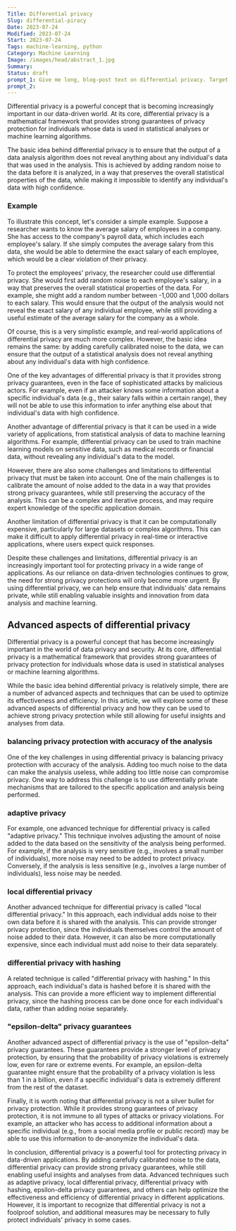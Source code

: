 ```yaml
---
Title: Differential privacy
Slug: differential-piracy
Date: 2023-07-24
Modified: 2023-07-24
Start: 2023-07-24
Tags: machine-learning, python
Category: Machine Learning
Image: /images/head/abstract_1.jpg
Summary: 
Status: draft
prompt_1: Give me long, blog-post text on differential privacy. Target the article for the experts but start with the explanation in simple terms supported by easy to grasp example/metaphor.
prompt_2:
---
```


Differential privacy is a powerful concept that is becoming increasingly important in our data-driven world. At its core, differential privacy is a mathematical framework that provides strong guarantees of privacy protection for individuals whose data is used in statistical analyses or machine learning algorithms.

The basic idea behind differential privacy is to ensure that the output of a data analysis algorithm does not reveal anything about any individual's data that was used in the analysis. This is achieved by adding random noise to the data before it is analyzed, in a way that preserves the overall statistical properties of the data, while making it impossible to identify any individual's data with high confidence.

### Example
To illustrate this concept, let's consider a simple example. Suppose a researcher wants to know the average salary of employees in a company. She has access to the company's payroll data, which includes each employee's salary. If she simply computes the average salary from this data, she would be able to determine the exact salary of each employee, which would be a clear violation of their privacy.

To protect the employees' privacy, the researcher could use differential privacy. She would first add random noise to each employee's salary, in a way that preserves the overall statistical properties of the data. For example, she might add a random number between -1,000 and 1,000 dollars to each salary. This would ensure that the output of the analysis would not reveal the exact salary of any individual employee, while still providing a useful estimate of the average salary for the company as a whole.

Of course, this is a very simplistic example, and real-world applications of differential privacy are much more complex. However, the basic idea remains the same: by adding carefully calibrated noise to the data, we can ensure that the output of a statistical analysis does not reveal anything about any individual's data with high confidence.

One of the key advantages of differential privacy is that it provides strong privacy guarantees, even in the face of sophisticated attacks by malicious actors. For example, even if an attacker knows some information about a specific individual's data (e.g., their salary falls within a certain range), they will not be able to use this information to infer anything else about that individual's data with high confidence.

Another advantage of differential privacy is that it can be used in a wide variety of applications, from statistical analysis of data to machine learning algorithms. For example, differential privacy can be used to train machine learning models on sensitive data, such as medical records or financial data, without revealing any individual's data to the model.

However, there are also some challenges and limitations to differential privacy that must be taken into account. One of the main challenges is to calibrate the amount of noise added to the data in a way that provides strong privacy guarantees, while still preserving the accuracy of the analysis. This can be a complex and iterative process, and may require expert knowledge of the specific application domain.

Another limitation of differential privacy is that it can be computationally expensive, particularly for large datasets or complex algorithms. This can make it difficult to apply differential privacy in real-time or interactive applications, where users expect quick responses.

Despite these challenges and limitations, differential privacy is an increasingly important tool for protecting privacy in a wide range of applications. As our reliance on data-driven technologies continues to grow, the need for strong privacy protections will only become more urgent. By using differential privacy, we can help ensure that individuals' data remains private, while still enabling valuable insights and innovation from data analysis and machine learning.

## Advanced aspects of differential privacy

Differential privacy is a powerful concept that has become increasingly important in the world of data privacy and security. At its core, differential privacy is a mathematical framework that provides strong guarantees of privacy protection for individuals whose data is used in statistical analyses or machine learning algorithms.

While the basic idea behind differential privacy is relatively simple, there are a number of advanced aspects and techniques that can be used to optimize its effectiveness and efficiency. In this article, we will explore some of these advanced aspects of differential privacy and how they can be used to achieve strong privacy protection while still allowing for useful insights and analyses from data.

### balancing privacy protection with accuracy of the analysis
One of the key challenges in using differential privacy is balancing privacy protection with accuracy of the analysis. Adding too much noise to the data can make the analysis useless, while adding too little noise can compromise privacy. One way to address this challenge is to use differentially private mechanisms that are tailored to the specific application and analysis being performed.

### adaptive privacy
For example, one advanced technique for differential privacy is called "adaptive privacy." This technique involves adjusting the amount of noise added to the data based on the sensitivity of the analysis being performed. For example, if the analysis is very sensitive (e.g., involves a small number of individuals), more noise may need to be added to protect privacy. Conversely, if the analysis is less sensitive (e.g., involves a large number of individuals), less noise may be needed.

### local differential privacy
Another advanced technique for differential privacy is called "local differential privacy." In this approach, each individual adds noise to their own data before it is shared with the analysis. This can provide stronger privacy protection, since the individuals themselves control the amount of noise added to their data. However, it can also be more computationally expensive, since each individual must add noise to their data separately.

### differential privacy with hashing
A related technique is called "differential privacy with hashing." In this approach, each individual's data is hashed before it is shared with the analysis. This can provide a more efficient way to implement differential privacy, since the hashing process can be done once for each individual's data, rather than adding noise separately.

### "epsilon-delta" privacy guarantees
Another advanced aspect of differential privacy is the use of "epsilon-delta" privacy guarantees. These guarantees provide a stronger level of privacy protection, by ensuring that the probability of privacy violations is extremely low, even for rare or extreme events. For example, an epsilon-delta guarantee might ensure that the probability of a privacy violation is less than 1 in a billion, even if a specific individual's data is extremely different from the rest of the dataset.

Finally, it is worth noting that differential privacy is not a silver bullet for privacy protection. While it provides strong guarantees of privacy protection, it is not immune to all types of attacks or privacy violations. For example, an attacker who has access to additional information about a specific individual (e.g., from a social media profile or public record) may be able to use this information to de-anonymize the individual's data.

In conclusion, differential privacy is a powerful tool for protecting privacy in data-driven applications. By adding carefully calibrated noise to the data, differential privacy can provide strong privacy guarantees, while still enabling useful insights and analyses from data. Advanced techniques such as adaptive privacy, local differential privacy, differential privacy with hashing, epsilon-delta privacy guarantees, and others can help optimize the effectiveness and efficiency of differential privacy in different applications. However, it is important to recognize that differential privacy is not a foolproof solution, and additional measures may be necessary to fully protect individuals' privacy in some cases.
